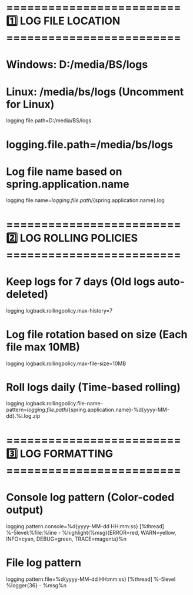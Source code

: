 # ========================= 1️⃣ LOG FILE LOCATION =========================
# Windows: D:/media/BS/logs
# Linux: /media/bs/logs (Uncomment for Linux)
logging.file.path=D:/media/BS/logs
# logging.file.path=/media/bs/logs

# Log file name based on spring.application.name
logging.file.name=${logging.file.path}/${spring.application.name}.log

# ========================= 2️⃣ LOG ROLLING POLICIES =========================
# Keep logs for 7 days (Old logs auto-deleted)
logging.logback.rollingpolicy.max-history=7

# Log file rotation based on size (Each file max 10MB)
logging.logback.rollingpolicy.max-file-size=10MB

# Roll logs daily (Time-based rolling)
logging.logback.rollingpolicy.file-name-pattern=${logging.file.path}/${spring.application.name}-%d{yyyy-MM-dd}.%i.log.zip

# ========================= 3️⃣ LOG FORMATTING =========================
# Console log pattern (Color-coded output)
logging.pattern.console=%d{yyyy-MM-dd HH:mm:ss} [%thread] %-5level:%file:%line - %highlight(%msg){ERROR=red, WARN=yellow, INFO=cyan, DEBUG=green, TRACE=magenta}%n

# File log pattern
logging.pattern.file=%d{yyyy-MM-dd HH:mm:ss} [%thread] %-5level %logger{36} - %msg%n